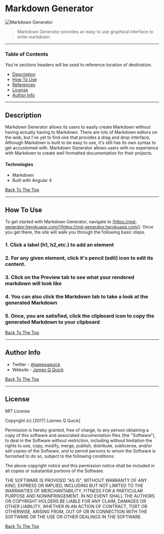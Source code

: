 # Markdown Generator

![Markdown Generator](project-image-url)

> Markdown Generator provides an easy to use graphical interface to write markdown.

---

### Table of Contents
You're sections headers will be used to reference location of destination.

- [Description](#description)
- [How To Use](#how-to-use)
- [References](#references)
- [License](#license)
- [Author Info](#author-info)

---

## Description

Markdown Generator allows its users to easily create Markdown without having actually having to Markdown.  There are lots of Markdown editors on the web, but I've yet to find one that provides a drag and drop interface,  Although Markdown is built to be easy to use, it's still has its own syntax to get accustomed with.  Markdown Generator allows users with no experience with Markdown to create well formatted documentation for their projects.

#### Technologies

- Markdown
- Built with Angular 4

[Back To The Top](#markdown-generator)

---

## How To Use

To get started with Markdown Generator, navigate to [https://md-generator.herokuapp.com/](https://md-generator.herokuapp.com/).  Once you get there, the site will walk you through the following basic steps.

### 1. Click a label (h1, h2,etc.) to add an element

### 2. For any given element, click it's pencil (edit) icon to edit its content.

### 3. Click on the Preview tab to see what your rendered markdown will look like

### 4. You can also click the Markdown tab to take a look at the generated Markdown

### 5. Once, you are satisfied, click the clipboard icon to copy the generated Markdown to your clipboard

[Back To The Top](#markdown-generator)

---

## Author Info

- Twitter - [@jamesqquick](https://twitter.com/jamesqquick)
- Website - [James Q Quick](https://jamesqquick.com)

[Back To The Top](#markdown-generator)

---

## License

MIT License

Copyright (c) [2017] [James Q Quick]

Permission is hereby granted, free of charge, to any person obtaining a copy
of this software and associated documentation files (the "Software"), to deal
in the Software without restriction, including without limitation the rights
to use, copy, modify, merge, publish, distribute, sublicense, and/or sell
copies of the Software, and to permit persons to whom the Software is
furnished to do so, subject to the following conditions:

The above copyright notice and this permission notice shall be included in all
copies or substantial portions of the Software.

THE SOFTWARE IS PROVIDED "AS IS", WITHOUT WARRANTY OF ANY KIND, EXPRESS OR
IMPLIED, INCLUDING BUT NOT LIMITED TO THE WARRANTIES OF MERCHANTABILITY,
FITNESS FOR A PARTICULAR PURPOSE AND NONINFRINGEMENT. IN NO EVENT SHALL THE
AUTHORS OR COPYRIGHT HOLDERS BE LIABLE FOR ANY CLAIM, DAMAGES OR OTHER
LIABILITY, WHETHER IN AN ACTION OF CONTRACT, TORT OR OTHERWISE, ARISING FROM,
OUT OF OR IN CONNECTION WITH THE SOFTWARE OR THE USE OR OTHER DEALINGS IN THE
SOFTWARE.

[Back To The Top](#markdown-generator)
